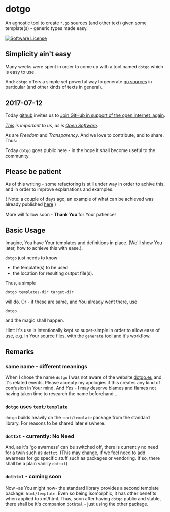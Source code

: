 # dotgo
An agnostic tool to create `*.go` sources (and other text) given some template(s) - generic types made easy.

[![Software License](https://img.shields.io/badge/license-MIT-brightgreen.svg?style=flat-square)](LICENSE.md)

## Simplicity ain't easy

Many weeks were spent in order to come up with a tool named `dotgo` which is easy to use.

And: `dotgo` offers a simple yet powerful way to generate [go sources](https://golang.org) in particular (and other kinds of texts in general).

## 2017-07-12
Today [github](https://github.com/) invites us to [Join GitHub in support of the open internet, again](https://github.com/blog/2396-join-github-in-support-of-the-open-internet-again).

*[This](https://www.battleforthenet.com/) is important to us, as is [Open Software](http://www.OpenSoftware.org/)*.

As are *Freedom* and *Transparency*. And we love to contribute, and to share. Thus:

Today `dotgo` goes public here - in the hope it shall become useful to the community.

## Please be patient
As of this writing - some refactoring is still under way in order to achive this, and in order to improve explanations and examples.

( Note: a couple of days ago, an example of what can be achieved was already published [here](https://github.com/GoLangsam/AnyType) )

More will follow soon - **Thank You** for Your patience!

## Basic Usage
Imagine, You have Your templates and definitions in place. (We'll show You later, how to achieve this with ease.), 

`dotgo` just needs to know:
- the template(s) to be used
- the location for resulting output file(s).

Thus, a simple 

	dotgo templates-dir target-dir

will do. Or - if these are same, and You already went there, use

	dotgo .

and the magic shall happen.

Hint: It's use is intentionally kept so super-simple in order to allow ease of use, e.g. in Your source files, with the `generate` tool and it's workflow.

## Remarks

### same name - different meanings
When I chose the name `dotgo` I was not aware of the website [dotgo.eu](https://www.dotgo.eu/) and it's related events.
Please accepty my apologies if this creates any kind of confusion in Your mind.
And *Yes* - I may deserve blames and flames not having taken time to research the name beforehand ...

### `dotgo` uses `text/template`
`dotgo` builds heavily on the `text/template` package from the standard library. For reasons to be shared later elswhere.

### `dottxt` - currently: No Need
And, as it's 'go awarness' can be switched off, there is currently no need for a twin such as `dottxt`.
(This may change, if we feel need to add awarness for go specific stuff such as packages or vendoring. If so, there shall be a plain vanilly `dottxt`)

### `dothtml` - coming soon
Now -as You might now- the standard library provides a second template package: `html/template`. Even so being isomorphic, it has other benefits when applied to xml/html.
Thus, soon after having `dotgo` public and stable, there shall be it's companion `dothtml` - just using the other package.
